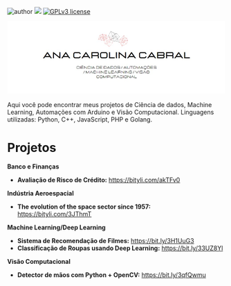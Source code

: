 
![author](https://img.shields.io/badge/author-anacarolinaz-red.svg) [![](https://img.shields.io/badge/python-3.7+-blue.svg)](https://www.python.org/downloads/release/python-365/) [![GPLv3 license](https://img.shields.io/badge/License-GPLv3-blue.svg)](http://perso.crans.org/besson/LICENSE.html)

<p align="center">
</p>

<img src="bannergit.jpg">

<p>Aqui você pode encontrar meus projetos de Ciência de dados, Machine Learning, Automações com Arduino e Visão Computacional. Linguagens utilizadas: Python, C++, JavaScript, PHP e Golang. </p>

<b><h1>Projetos</h1></b>

**Banco e Finanças**

* **Avaliação de Risco de Crédito:** https://bityli.com/akTFv0

**Indústria Aeroespacial**

* **The evolution of the space sector since 1957:** https://bityli.com/3JThmT

**Machine Learning/Deep Learning**

* **Sistema de Recomendação de Filmes:** https://bit.ly/3H1UuG3
* **Classificação de Roupas usando Deep Learning:** https://bit.ly/33UZ8Yl

**Visão Computacional**

* **Detector de mãos com Python + OpenCV:** https://bit.ly/3qfQwmu

